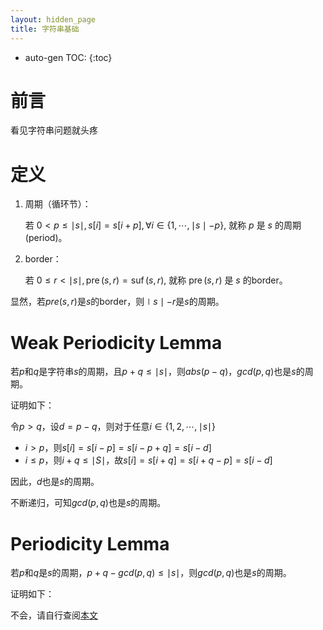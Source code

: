 ```yaml
---
layout: hidden_page
title: 字符串基础
---
```


* auto-gen TOC:
{:toc}
# 前言

看见字符串问题就头疼



# 定义

1.  周期（循环节）：

    若 $0<p \leq\mid s\mid , s[i]=s[i+p], \forall i \in\{1, \cdots,\mid s\mid-p\},$ 就称 $p$ 是 $s$ 的周期 (period)。

2.  border：

    若 $0 \leq r<\mid s\mid, \operatorname{pre}(s, r)=\operatorname{suf}(s, r),$ 就称 $\operatorname{pre}(s, r)$ 是 $s$ 的border。

显然，若$pre(s,r)$是$s$的border，则$\mid s\mid - r$是$s$的周期。



# Weak Periodicity Lemma

若$p$和$q$是字符串$s$的周期，且$p+q\le \mid s\mid$，则$abs(p-q)$，$gcd(p,q)$也是$s$的周期。

证明如下：

令$p>q$，设$d=p-q$，则对于任意$i\in\{1,2,\cdots,\mid s\mid\}$

-   $i>p$，则$s[i]=s[i-p]=s[i-p+q]=s[i-d]$
-   $i\le p$，则$i+q\le\mid S\mid$，故$s[i]=s[i+q]=s[i+q-p]=s[i-d]$

因此，$d$也是$s$的周期。

不断递归，可知$gcd(p,q)$也是$s$的周期。



# Periodicity Lemma

若$p$和$q$是$s$的周期，$p+q-gcd(p,q)\le\mid s\mid$，则$gcd(p,q)$也是$s$的周期。

证明如下：

不会，请自行查阅[本文](https://zhuanlan.zhihu.com/p/85169630)

